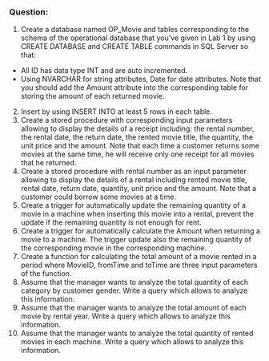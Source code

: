### Question:

1.	Create a database named OP_Movie and tables corresponding to the schema of the operational database that you’ve given in Lab 1 by using CREATE DATABASE and CREATE TABLE commands in SQL Server so that:
- All ID has data type INT and are auto incremented.
- Using NVARCHAR for string attributes, Date for date attributes.
Note that you should add the Amount attribute into the corresponding table for storing the amount of each returned movie.
2.	Insert by using INSERT INTO at least 5 rows in each table.
3.	Create a stored procedure with corresponding input parameters allowing to display the details of a receipt including: the rental number, the rental date, the return date, the rented movie title, the quantity, the unit price and the amount. Note that each time a customer returns some movies at the same time, he will receive only one receipt for all movies that he returned.
4.	Create a stored procedure with rental number as an input parameter allowing to display the details of a rental including rented movie title, rental date, return date, quantity, unit price and the amount. Note that a customer could borrow some movies at a time.
5.	Create a trigger for automatically update the remaining quantity of a movie in a machine when inserting this movie into a rental, prevent the update if the remaining quantity is not enough for rent.
6.	Create a trigger for automatically calculate the Amount when returning a movie to a machine. The trigger update also the remaining quantity of the corresponding movie in the corresponding machine.
7.	Create a function for calculating the total amount of a movie rented in a period where MovieID, fromTime and toTime are three input parameters of the function.
8.	Assume that the manager wants to analyze the total quantity of each category by customer gender. Write a query which allows to analyze this information.
9.	Assume that the manager wants to analyze the total amount of each movie by rental year. Write a query which allows to analyze this information.
10.	Assume that the manager wants to analyze the total quantity of rented movies in each machine. Write a query which allows to analyze this information.